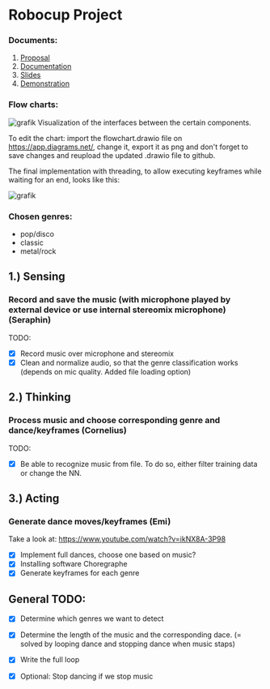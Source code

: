 # Robocup Project

### Documents:
1. [Proposal](initial_concept.pdf)
2. [Documentation](https://docs.google.com/document/d/1CufPoTXPWW5sYlDkF2OL6iUg1hV41pW2VyHPGJyzTI8/edit?usp=sharing)
3. [Slides](slides.pdf)
4. [Demonstration](demo_video.mp4)

### Flow charts:
![grafik](https://github.com/cornelius-braun/robocup/blob/main/flowchart.png)
Visualization  of the interfaces between the certain components.

To edit the chart: import the flowchart.drawio file on https://app.diagrams.net/, change it, export it as png and don't forget to save changes and reupload the updated .drawio file to github.

The final implementation with threading, to allow executing keyframes while waiting for an end, looks like this: 

![grafik](https://user-images.githubusercontent.com/64356366/125600387-2b986d20-2f8e-43a0-822c-aee43dbde325.png)


### Chosen genres:
- pop/disco
- classic
- metal/rock

## 1.) Sensing
### Record and save the music (with microphone played by external device or use internal stereomix microphone) (Seraphin)
TODO:
- [X] Record music over microphone and stereomix 
- [X] Clean and normalize audio, so that the genre classification works (depends on mic quality. Added file loading option)

## 2.) Thinking
### Process music and choose corresponding genre and dance/keyframes (Cornelius)
TODO:
- [x] Be able to recognize music from file. To do so, either filter training data or change the NN.

## 3.) Acting
### Generate dance moves/keyframes (Emi) 
Take a look at: https://www.youtube.com/watch?v=ikNX8A-3P98
- [X] Implement full dances, choose one based on music?
- [X] Installing software Choregraphe
- [X] Generate keyframes for each genre

## General TODO:
- [x] Determine which genres we want to detect
- [X] Determine the length of the music and the corresponding dace. (= solved by looping dance and stopping dance when music staps)
- [X] Write the full loop 
- [X] Optional: Stop dancing if we stop music

   

